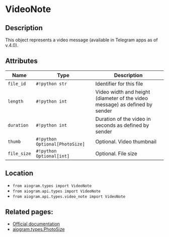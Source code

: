 # VideoNote

## Description

This object represents a video message (available in Telegram apps as of v.4.0).


## Attributes

| Name | Type | Description |
| - | - | - |
| `file_id` | `#!python str` | Identifier for this file |
| `length` | `#!python int` | Video width and height (diameter of the video message) as defined by sender |
| `duration` | `#!python int` | Duration of the video in seconds as defined by sender |
| `thumb` | `#!python Optional[PhotoSize]` | Optional. Video thumbnail |
| `file_size` | `#!python Optional[int]` | Optional. File size |



## Location

- `from aiogram.types import VideoNote`
- `from aiogram.api.types import VideoNote`
- `from aiogram.api.types.video_note import VideoNote`

## Related pages:

- [Official documentation](https://core.telegram.org/bots/api#videonote)
- [aiogram.types.PhotoSize](../types/photo_size.md)
